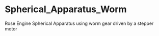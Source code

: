 # Spherical_Apparatus_Worm
Rose Engine Spherical Apparatus using worm gear driven by a stepper motor
